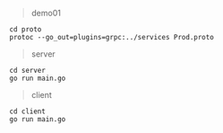 
> demo01
```shell
cd proto  
protoc --go_out=plugins=grpc:../services Prod.proto
```

> server
```shell
cd server
go run main.go
```

> client
```shell
cd client
go run main.go
```